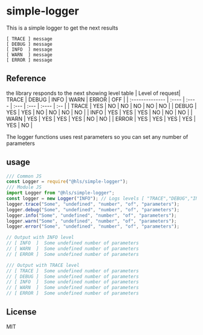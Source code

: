 # simple-logger

This is a simple logger to get the next results

```
[ TRACE ] message
[ DEBUG ] message
[ INFO  ] message
[ WARN  ] message
[ ERROR ] message
```

## Reference

the library responds to the next showing level table
| Level of request| TRACE | DEBUG | INFO | WARN | ERROR | OFF |
| :-------------- | :---- | :---- | :--- | :--- | :---- | :-- |
| TRACE | YES | NO | NO | NO | NO | NO |
| DEBUG | YES | YES | NO | NO | NO | NO |
| INFO | YES | YES | YES | NO | NO | NO |
| WARN | YES | YES | YES | YES | NO | NO |
| ERROR | YES | YES | YES | YES | YES | NO |

The logger functions uses rest parameters so you can set any number of parameters

## usage

```js
/// Common JS
const Logger = require("@hls/simple-logger");
/// Module JS
import Logger from "@hls/simple-logger";
const logger = new Logger("INFO"); // Logs levels [ "TRACE","DEBUG","INFO","WARN","ERROR" ] OFF by default
logger.trace("Some", "undefined", "number", "of", "parameters");
logger.debug("Some", "undefined", "number", "of", "parameters");
logger.info("Some", "undefined", "number", "of", "parameters");
logger.warn("Some", "undefined", "number", "of", "parameters");
logger.error("Some", "undefined", "number", "of", "parameters");

// Output with INFO level
// [ INFO  ]  Some undefined number of parameters
// [ WARN  ]  Some undefined number of parameters
// [ ERROR ]  Some undefined number of parameters

/// Output with TRACE level
// [ TRACE ]  Some undefined number of parameters
// [ DEBUG ]  Some undefined number of parameters
// [ INFO  ]  Some undefined number of parameters
// [ WARN  ]  Some undefined number of parameters
// [ ERROR ]  Some undefined number of parameters
```

## License

MIT
